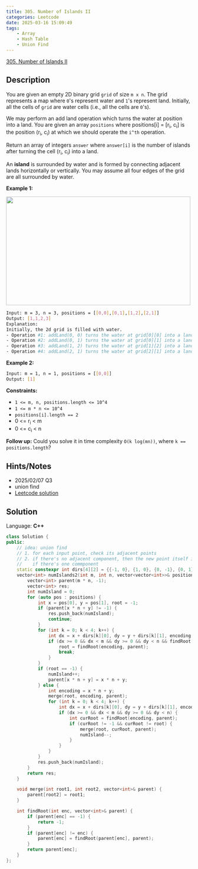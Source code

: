 ```yaml
---
title: 305. Number of Islands II
categories: Leetcode
date: 2025-03-16 15:09:49
tags:
    - Array
    - Hash Table
    - Union Find
---
```


[305. Number of Islands II](https://leetcode.com/problems/number-of-islands-ii/description/?envType=company&envId=snapchat&favoriteSlug=snapchat-more-than-six-months)

## Description

You are given an empty 2D binary grid `grid` of size `m x n`. The grid represents a map where `0`'s represent water and `1`'s represent land. Initially, all the cells of `grid` are water cells (i.e., all the cells are `0`'s).

We may perform an add land operation which turns the water at position into a land. You are given an array `positions` where positions[i] = [r<sub>i</sub>, c<sub>i</sub>] is the position (r<sub>i</sub>, c<sub>i</sub>) at which we should operate the `i^th` operation.

Return an array of integers `answer` where `answer[i]` is the number of islands after turning the cell (r<sub>i</sub>, c<sub>i</sub>) into a land.

An **island**  is surrounded by water and is formed by connecting adjacent lands horizontally or vertically. You may assume all four edges of the grid are all surrounded by water.

**Example 1:**

<img alt="" src="https://assets.leetcode.com/uploads/2021/03/10/tmp-grid.jpg" style="width: 500px; height: 294px;">

```bash
Input: m = 3, n = 3, positions = [[0,0],[0,1],[1,2],[2,1]]
Output: [1,1,2,3]
Explanation:
Initially, the 2d grid is filled with water.
- Operation #1: addLand(0, 0) turns the water at grid[0][0] into a land. We have 1 island.
- Operation #2: addLand(0, 1) turns the water at grid[0][1] into a land. We still have 1 island.
- Operation #3: addLand(1, 2) turns the water at grid[1][2] into a land. We have 2 islands.
- Operation #4: addLand(2, 1) turns the water at grid[2][1] into a land. We have 3 islands.
```

**Example 2:**

```bash
Input: m = 1, n = 1, positions = [[0,0]]
Output: [1]
```

**Constraints:**

- `1 <= m, n, positions.length <= 10^4`
- `1 <= m * n <= 10^4`
- `positions[i].length == 2`
- 0 <= r<sub>i</sub> < m
- 0 <= c<sub>i</sub> < n

**Follow up:**  Could you solve it in time complexity `O(k log(mn))`, where `k == positions.length`?

## Hints/Notes

- 2025/02/07 Q3
- union find
- [Leetcode solution](https://leetcode.com/problems/number-of-islands-ii/editorial/?envType=company&envId=snapchat&favoriteSlug=snapchat-more-than-six-months)

## Solution

Language: **C++**

```C++
class Solution {
public:
    // idea: union find
    // 1. for each input point, check its adjacent points
    // 2. if there's no adjacent component, then the new point itself is a new island
    //    if there's one commponent
    static constexpr int dirs[4][2] = {{-1, 0}, {1, 0}, {0, -1}, {0, 1}};
    vector<int> numIslands2(int m, int n, vector<vector<int>>& positions) {
        vector<int> parent(m * n, -1);
        vector<int> res;
        int numIsland = 0;
        for (auto pos : positions) {
            int x = pos[0], y = pos[1], root = -1;
            if (parent[x * n + y] != -1) {
                res.push_back(numIsland);
                continue;
            }
            for (int k = 0; k < 4; k++) {
                int dx = x + dirs[k][0], dy = y + dirs[k][1], encoding = dx * n + dy;
                if (dx >= 0 && dx < m && dy >= 0 && dy < n && findRoot(encoding, parent) != -1) {
                    root = findRoot(encoding, parent);
                    break;
                }
            }
            if (root == -1) {
                numIsland++;
                parent[x * n + y] = x * n + y;
            } else {
                int encoding = x * n + y;
                merge(root, encoding, parent);
                for (int k = 0; k < 4; k++) {
                    int dx = x + dirs[k][0], dy = y + dirs[k][1], encoding = dx * n + dy;
                    if (dx >= 0 && dx < m && dy >= 0 && dy < n) {
                        int curRoot = findRoot(encoding, parent);
                        if (curRoot != -1 && curRoot != root) {
                            merge(root, curRoot, parent);
                            numIsland--;
                        }
                    }
                }
            }
            res.push_back(numIsland);
        }
        return res;
    }

    void merge(int root1, int root2, vector<int>& parent) {
        parent[root2] = root1;
    }

    int findRoot(int enc, vector<int>& parent) {
        if (parent[enc] == -1) {
            return -1;
        }
        if (parent[enc] != enc) {
            parent[enc] = findRoot(parent[enc], parent);
        }
        return parent[enc];
    }
};
```
